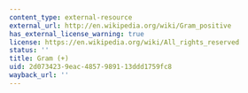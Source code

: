 ```yaml
---
content_type: external-resource
external_url: http://en.wikipedia.org/wiki/Gram_positive
has_external_license_warning: true
license: https://en.wikipedia.org/wiki/All_rights_reserved
status: ''
title: Gram (+)
uid: 2d073423-9eac-4857-9891-13ddd1759fc8
wayback_url: ''
---
```

